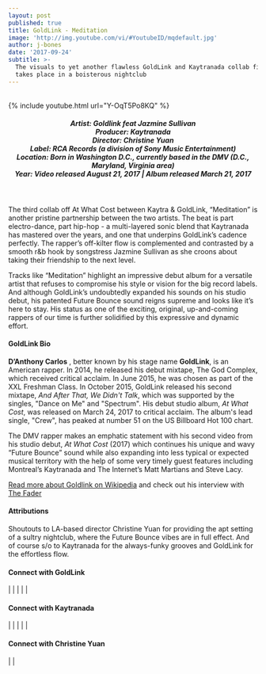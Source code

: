```yaml
---
layout: post
published: true
title: GoldLink - Meditation
image: 'http://img.youtube.com/vi/#YoutubeID/mqdefault.jpg'
author: j-bones
date: '2017-09-24'
subtitle: >-
  The visuals to yet another flawless GoldLink and Kaytranada collab fittingly
  takes place in a boisterous nightclub
---
```

<br />
{% include youtube.html url="Y-OqT5Po8KQ" %} 
<br>
<h5 style="text-align: center;">
Artist: Goldlink feat Jazmine Sullivan <br>
Producer: Kaytranada <br>
Director: Christine Yuan<br>
Label: RCA Records (a division of Sony Music Entertainment) <br>
Location: Born in Washington D.C., currently based in the DMV (D.C., Maryland, Virginia area) <br>
Year: Video released August 21, 2017 | Album released March 21, 2017
</h5>
<br>

The third collab off At What Cost between Kaytra & GoldLink, “Meditation” is another pristine partnership between the two artists. The beat is part electro-dance, part hip-hop - a multi-layered sonic blend that Kaytranada has mastered over the years, and one that underpins GoldLink’s cadence perfectly. The rapper’s off-kilter flow is complemented and contrasted by a smooth r&b hook by songstress Jazmine Sullivan as she croons about taking their friendship to the next level.  

Tracks like “Meditation” highlight an impressive debut album for a versatile artist that refuses to compromise his style or vision for the big record labels. And although GoldLink’s undoubtedly expanded his sounds on his studio debut, his patented Future Bounce sound reigns supreme and looks like it’s here to stay. His status as one of the exciting, original, up-and-coming rappers of our time is further solidified by this expressive and dynamic effort. 

#### GoldLink Bio

**D’Anthony Carlos** , better known by his stage name **GoldLink**, is an American rapper. In 2014, he released his debut mixtape, The God Complex, which received critical acclaim. In June 2015, he was chosen as part of the XXL Freshman Class. In October 2015, GoldLink released his second mixtape, *And After That, We Didn't Talk*, which was supported by the singles, "Dance on Me" and "Spectrum". His debut studio album, *At What Cost*, was released on March 24, 2017 to critical acclaim. The album's lead single, "Crew", has peaked at number 51 on the US Billboard Hot 100 chart.

The DMV rapper makes an emphatic statement with his second video from his studio debut, *At What Cost* (2017) which continues his unique and wavy “Future Bounce” sound while also expanding into less typical or expected musical territory with the help of some very timely guest features including Montreal’s Kaytranada and The Internet’s Matt Martians and Steve Lacy. 

<a href="https://en.wikipedia.org/wiki/GoldLink" target="_blank">Read more about Goldlink on Wikipedia</a> and check out his interview with <a href="https://www.wikipedia.org/" target="_blank">The Fader</a>

#### Attributions

Shoutouts to LA-based director Christine Yuan for providing the apt setting of a sultry nightclub, where the Future Bounce vibes are in full effect. And of course s/o to Kaytranada for the always-funky grooves and GoldLink for the effortless flow. 

#### Connect with GoldLink 

<a class="fa fa-globe" href="http://www.goldlink,info" target="_blank"></a> | 
<a class="fa fa-facebook" href="https://www.facebook.com/goldlink" target="_blank"></a> | 
<a class="fa fa-instagram" href="https://www.instagram.com/goldlink" target="_blank"></a> | 
<a class="fa fa-soundcloud" href="https://soundcloud.com/goldlink" target="_blank"></a> | 
<a class="fa fa-twitter" href="https://twitter.com/goldlink" target="_blank"></a> | 
<a class="fa fa-youtube" href="https://www.youtube.com/user/SquaaashClubLLC" target="_blank"></a>

#### Connect with Kaytranada 

<a class="fa fa-globe" href="http://www.kaytranada,com" target="_blank"></a> | 
<a class="fa fa-facebook" href="https://www.facebook.com/kaytranada" target="_blank"></a> | 
<a class="fa fa-instagram" href="https://www.instagram.com/kaytranada" target="_blank"></a> | 
<a class="fa fa-soundcloud" href="https://soundcloud.com/kaytranada" target="_blank"></a> | 
<a class="fa fa-twitter" href="https://twitter.com/kaytranada" target="_blank"></a> | 
<a class="fa fa-youtube" href="https://www.youtube.com/channel/UCJwaqVwGHi73m-WQWK3QODw" target="_blank"></a>

#### Connect with Christine Yuan 

<a class="fa fa-globe" href="http://www.christineyuan.com/" target="_blank"></a> | 
<a class="fa fa-instagram" href="https://www.instagram.com/christineyuan" target="_blank"></a> |  
<a class="fa fa-vimeo" href="https://vimeo.com/christineyuan" target="_blank"></a> 
